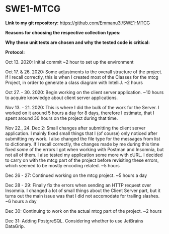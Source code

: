 # SWE1-MTCG
**Link to my git repository:**
https://github.com/Emmanu3l/SWE1-MTCG

**Reasons for choosing the respective collection types:**

**Why these unit tests are chosen and why the tested code is critical:**

**Protocol:**

Oct 13. 2020:
Initial commit
~2 hour to set up the environment

Oct 17. & 26. 2020:
Some adjustments to the overall structure of the project.
If I recall correctly, this is when I created most of the Classes for the mtcg Project,
in order to generate a class diagram with IntelliJ.
~2 hours

Oct 27. - 30. 2020:
Begin working on the client server application.
~10 hours to acquire knowledge about client server applications.

Nov 13. - 21. 2020:
This is where I did the bulk of the work for the Server.
I worked on it around 5 hours a day for 8 days, therefore I estimate,
that I spent around 30 hours on the project during that time.

Nov 22., 24. Dec 2:
Small changes after submitting the client server application.
I mainly fixed small things that I (of course) only noticed after submitting my work.
I also changed the file type for the messages from list to dictionary.
If I recall correctly, the changes made by me during this time fixed *some*
of the errors I got when working with Postman and Insomnia, but not all of them.
I also tested my application some more with cURL.
I decided to carry on with the mtcg part of the project before revisiting these errors,
which seemed to be mostly encoding related.
~5 hours

Dec 26 - 27:
Continued working on the mtcg project.
~5 hours a day

Dec 28 - 29:
Finally fix the errors when sending an HTTP request over Insomnia.
I changed a lot of small things about the Client Server part, but it turns out the main
issue was that I did not accomodate for trailing slashes.
~6 hours a day

Dec 30:
Continuing to work on the actual mtcg part of the project.
~2 hours

Dec 31:
Adding PostgreSQL. Considering whether to use JetBrains DataGrip.